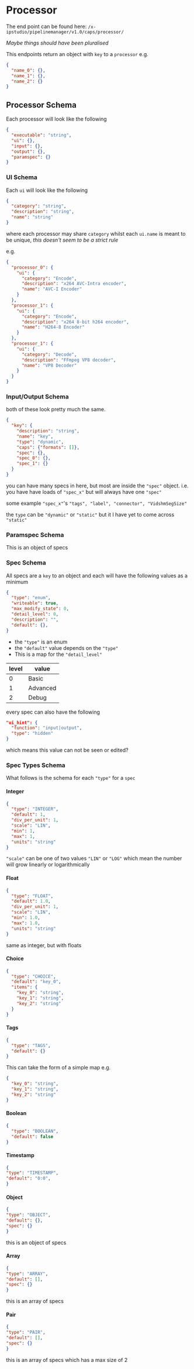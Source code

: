 # Processor

The end point can be found here: `/x-ipstudio/pipelinemanager/v1.0/caps/processor/  `

_Maybe things should have been pluralised_

This endpoints return an object with `key` to a `processor`
e.g.

```json
{
  "name_0": {},
  "name_1": {},
  "name_2": {}
}
```

## Processor Schema

Each processor will look like the following

```json
{
  "executable": "string",
  "ui": {},
  "input": {},
  "output": {},
  "paramspec": {}
}
```

### UI Schema

Each `ui` will look like the following

```json
{
  "category": "string",
  "description": "string",
  "name": "string"
}
```

where each processor may share `category` whilst each `ui.name` is meant to be unique, _this doesn't seem to be a strict rule_

e.g.

```json
{
  "processor_0": {
    "ui": {
      "category": "Encode",
      "description": "x264 AVC-Intra encoder",
      "name": "AVC-I Encoder"
    }
  },
  "processor_1": {
    "ui": {
      "category": "Encode",
      "description": "x264 8-bit h264 encoder",
      "name": "H264-8 Encoder"
    }
  },
  "processor_1": {
    "ui": {
      "category": "Decode",
      "description": "FFmpeg VP8 decoder",
      "name": "VP8 Decoder"
    }
  }
}
```

### Input/Output Schema

both of these look pretty much the same.

```json
{
  "key": {
    "description": "string",
    "name": "key",
    "type": "dynamic",
    "caps": {"formats": []},
    "spec": {},
    "spec_0": {},
    "spec_1": {}
  }
}
```
you can have many specs in here, but most are inside the `"spec"` object. i.e. you have have loads of `"spec_x"` but will always have one `"spec"`

some example `"spec_x"`'s  `"tags", "label", "connector", "VidshmSegSize"`

the `type` can be `"dynamic"` or `"static"` but it I have yet to come across `"static"`

### Paramspec Schema

This is an object of specs

### Spec Schema

All specs are a `key` to an object and each will have the following values as a minimum

```json
{
  "type": "enum",
  "writeable": true,
  "max_modify_state": 0,
  "detail_level": 0,
  "description": "",
  "default": {},
}
```



* the `"type"` is an enum
* the `"default"` value depends on the `"type"`
* This is a map for the `"detail_level"`

level | value
---|---
0 | Basic
1 | Advanced
2 | Debug

every spec can also have the following

```json
"ui_hint": {
  "function": "input|output",
  "type": "hidden"
}
```

which means this value can not be seen or edited?

### Spec Types Schema

What follows is the schema for each `"type"` for a `spec`

#### Integer

```json
{
  "type": "INTEGER",
  "default": 1,
  "div_per_unit": 1,
  "scale": "LIN",
  "min": 1,
  "max": 1,
  "units": "string"
}
```

`"scale"` can be one of two values `"LIN"` or `"LOG"` which mean the number will grow linearly or logarithmically

#### Float

```json
{
  "type": "FLOAT",
  "default": 1.0,
  "div_per_unit": 1,
  "scale": "LIN",
  "min": 1.0,
  "max": 1.0,
  "units": "string"
}
```

same as integer, but with floats

#### Choice

```json
{
  "type": "CHOICE",
  "default": "key_0",
  "items": {
    "key_0": "string",
    "key_1": "string",
    "key_2": "string"
  }
}
```

#### Tags

```json
{
  "type": "TAGS",
  "default": {}
}
```

This can take the form of a simple map e.g.

```json
{
  "key_0": "string",
  "key_1": "string",
  "key_2": "string"
}
```

#### Boolean

```json
{
  "type": "BOOLEAN",
  "default": false
}
```

#### Timestamp

```json
{
"type": "TIMESTAMP",
"default": "0:0",
}
```

#### Object

```json
{
"type": "OBJECT",
"default": {},
"spec": {}
}
```

this is an object of specs

#### Array

```json
{
"type": "ARRAY",
"default": [],
"spec": {}
}
```

this is an array of specs

#### Pair

```json
{
"type": "PAIR",
"default": [],
"spec": {}
}
```

this is an array of specs which has a max size of 2
